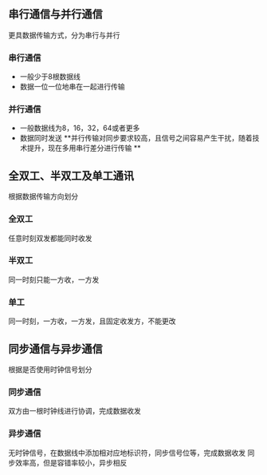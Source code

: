 ## 串行通信与并行通信
更具数据传输方式，分为串行与并行
### 串行通信
+ 一般少于8根数据线
+ 数据一位一位地串在一起进行传输
### 并行通信
+ 一般数据线为8，16，32，64或者更多
+ 数据同时发送
**并行传输对同步要求较高，且信号之间容易产生干扰，随着技术提升，现在多用串行差分进行传输 **

## 全双工、半双工及单工通讯
根据数据传输方向划分
### 全双工
任意时刻双发都能同时收发
### 半双工
同一时刻只能一方收，一方发
### 单工
同一时刻，一方收，一方发，且固定收发方，不能更改

## 同步通信与异步通信
根据是否使用时钟信号划分
### 同步通信
双方由一根时钟线进行协调，完成数据收发
### 异步通信
无时钟信号，在数据线中添加相对应地标识符，同步信号位等，完成数据收发
同步效率高，但是容错率较小，异步相反


